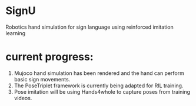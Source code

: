 # SignU
Robotics hand simulation for sign language using reinforced imitation learning

# current progress: 
1. Mujoco hand simulation has been rendered and the hand can perform basic sign movements.
2. The PoseTriplet framework is currently being adapted for RIL training.
3. Pose imitation will be using Hands4whole to capture poses from training videos.
   
